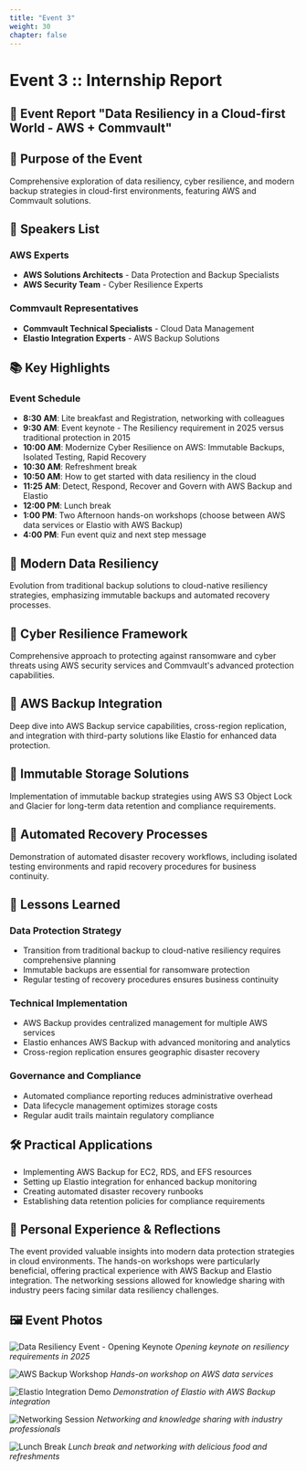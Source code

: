 ```yaml
---
title: "Event 3"
weight: 30
chapter: false
---
```


# Event 3 :: Internship Report

## 📝 Event Report "Data Resiliency in a Cloud-first World - AWS + Commvault"

## 🎯 Purpose of the Event
Comprehensive exploration of data resiliency, cyber resilience, and modern backup strategies in cloud-first environments, featuring AWS and Commvault solutions.

## 🎤 Speakers List
### AWS Experts
- **AWS Solutions Architects** - Data Protection and Backup Specialists
- **AWS Security Team** - Cyber Resilience Experts

### Commvault Representatives
- **Commvault Technical Specialists** - Cloud Data Management
- **Elastio Integration Experts** - AWS Backup Solutions

## 📚 Key Highlights
### Event Schedule
- **8:30 AM**: Lite breakfast and Registration, networking with colleagues
- **9:30 AM**: Event keynote - The Resiliency requirement in 2025 versus traditional protection in 2015
- **10:00 AM**: Modernize Cyber Resilience on AWS: Immutable Backups, Isolated Testing, Rapid Recovery
- **10:30 AM**: Refreshment break
- **10:50 AM**: How to get started with data resiliency in the cloud
- **11:25 AM**: Detect, Respond, Recover and Govern with AWS Backup and Elastio
- **12:00 PM**: Lunch break
- **1:00 PM**: Two Afternoon hands-on workshops (choose between AWS data services or Elastio with AWS Backup)
- **4:00 PM**: Fun event quiz and next step message

## 🧱 Modern Data Resiliency
Evolution from traditional backup solutions to cloud-native resiliency strategies, emphasizing immutable backups and automated recovery processes.

## 🧠 Cyber Resilience Framework
Comprehensive approach to protecting against ransomware and cyber threats using AWS security services and Commvault's advanced protection capabilities.

## 🔄 AWS Backup Integration
Deep dive into AWS Backup service capabilities, cross-region replication, and integration with third-party solutions like Elastio for enhanced data protection.

## 🧮 Immutable Storage Solutions
Implementation of immutable backup strategies using AWS S3 Object Lock and Glacier for long-term data retention and compliance requirements.

## 🤖 Automated Recovery Processes
Demonstration of automated disaster recovery workflows, including isolated testing environments and rapid recovery procedures for business continuity.

## 🧠 Lessons Learned
### Data Protection Strategy
- Transition from traditional backup to cloud-native resiliency requires comprehensive planning
- Immutable backups are essential for ransomware protection
- Regular testing of recovery procedures ensures business continuity

### Technical Implementation
- AWS Backup provides centralized management for multiple AWS services
- Elastio enhances AWS Backup with advanced monitoring and analytics
- Cross-region replication ensures geographic disaster recovery

### Governance and Compliance
- Automated compliance reporting reduces administrative overhead
- Data lifecycle management optimizes storage costs
- Regular audit trails maintain regulatory compliance

## 🛠️ Practical Applications
- Implementing AWS Backup for EC2, RDS, and EFS resources
- Setting up Elastio integration for enhanced backup monitoring
- Creating automated disaster recovery runbooks
- Establishing data retention policies for compliance requirements

## 🌟 Personal Experience & Reflections
The event provided valuable insights into modern data protection strategies in cloud environments. The hands-on workshops were particularly beneficial, offering practical experience with AWS Backup and Elastio integration. The networking sessions allowed for knowledge sharing with industry peers facing similar data resiliency challenges.

## 🖼️ Event Photos
![Data Resiliency Event - Opening Keynote](/images/event3/1.jpg)
*Opening keynote on resiliency requirements in 2025*

![AWS Backup Workshop](/images/event3/2.jpg)
*Hands-on workshop on AWS data services*

![Elastio Integration Demo](/images/event3/3.jpg)
*Demonstration of Elastio with AWS Backup integration*

![Networking Session](/images/event3/4.jpg)
*Networking and knowledge sharing with industry professionals*

![Lunch Break](/images/event3/5.jpg)
*Lunch break and networking with delicious food and refreshments*